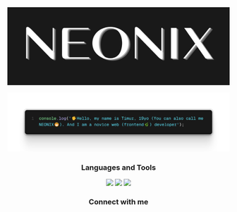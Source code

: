 <div style="text-align:center">
  <img alt="Header" src="https://github.com/N-E-O-N-I-X/N-E-O-N-I-X/blob/main/assets/header.png">
</div>

![About me](https://github.com/N-E-O-N-I-X/N-E-O-N-I-X/blob/main/assets/about.png)

<h3 align="center"> Languages and Tools</h3>
<p align="center">
  <img src="https://img.shields.io/badge/-HTML-191919?style=for-the-badge&logo=html5">
  <img src="https://img.shields.io/badge/-CSS-191919?style=for-the-badge&logo=css3&logoColor=0ebeff">
  <img src="https://img.shields.io/badge/-JAVASCRIPT-191919?style=for-the-badge&logo=javascript">
</p>

<h3 style="text-align:center"> Connect with me</h3>
